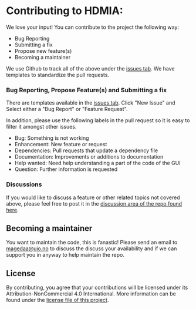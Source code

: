 # Contributing to HDMIA:

We love your input! You can contribute to the project the following way:

- Bug Reporting
- Submitting a fix
- Propose new feature(s)
- Becoming a maintainer

We use Github to track all of the above under the [issues tab](https://github.com/magedhelmy1/capillarydetection/issues).
We have templates to standardize the pull requests.

### Bug Reporting, Propose Feature(s) and Submitting a fix

There are templates available in the [issues tab](https://github.com/magedhelmy1/capillarydetection/issues).
Click "New Issue" and Select either a "Bug Report" or "Feature Request".

In addition, please use the following labels in the pull request so it is easy to filter it amongst other issues.


* Bug: Something is not working
* Enhancement: New feature or request
* Dependencies: Pull requests that update a dependency file
* Documentation: Improvements or additions to documentation
* Help wanted: Need help understanding a part of the code of the GUI
* Question: Further information is requested



### Discussions
If you would like to discuss a feature or other related topics not covered above, 
please feel free to post it in the [discussion area of the repo found here](https://github.com/magedhelmy1/capillarydetection/discussions/41).

## Becoming a maintainer
You want to maintain the code, this is fanastic!
Please send an email to magedaa@uio.no to discuss the discuss your availability and if we can support you in anyway to help maintain the repo.

## License
By contributing, you agree that your contributions will be licensed under its Attribution-NonCommercial 4.0 International.
More information can be found under the [license file of this project](https://github.com/magedhelmy1/capillarydetection/blob/master/LICENSE.md).
